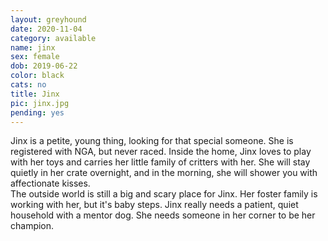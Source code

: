 ```yaml
---
layout: greyhound
date: 2020-11-04
category: available
name: jinx
sex: female
dob: 2019-06-22
color: black
cats: no
title: Jinx
pic: jinx.jpg
pending: yes
---
```

Jinx is a petite, young thing, looking for that special someone. She is registered with NGA, but never raced. 
Inside the home, Jinx loves to play with her toys and carries her little family of critters with her.  She will stay quietly in her crate overnight, and in the morning, she will shower you with affectionate kisses.  
The outside world is still a big and scary place for Jinx.  Her foster family is working with her, but it's baby steps.  Jinx really needs a patient, quiet household with a mentor dog.  She needs someone in her corner to be her champion.

